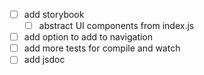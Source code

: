 - [ ] add storybook
  - [ ] abstract UI components from index.js
- [ ] add option to add to navigation
- [ ] add more tests for compile and watch
- [ ] add jsdoc
